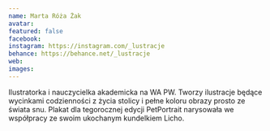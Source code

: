 ```yaml
---
name: Marta Róża Żak
avatar: 
featured: false
facebook: 
instagram: https://instagram.com/_lustracje
behance: https://behance.net/_lustracje
web:
images:
---
```

Ilustratorka i nauczycielka akademicka na WA PW. Tworzy ilustracje będące wycinkami codzienności z życia stolicy i pełne koloru obrazy prosto ze świata snu. Plakat dla tegorocznej edycji PetPortrait narysowała we współpracy ze swoim ukochanym kundelkiem Licho. 
